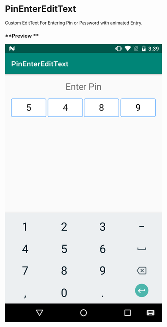 # PinEnterEditText
Custom EditText For Entering Pin or Password with animated Entry.
### **Preview **

![preview](https://github.com/Kalpak-Deshpande/PinEnterEditText/blob/master/Screenshot_20181212-153938.png)
